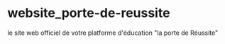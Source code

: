 # website_porte-de-reussite
le site web officiel de votre platforme d'éducation "la porte de Réussite"

